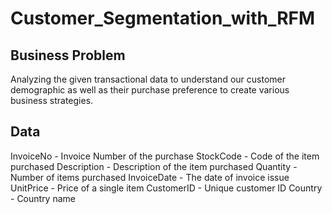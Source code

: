 # Customer_Segmentation_with_RFM

## Business Problem

Analyzing the given transactional data to understand our customer demographic as well as their purchase preference to create various business strategies.

## Data

InvoiceNo - Invoice Number of the purchase
StockCode - Code of the item purchased
Description - Description of the item purchased
Quantity - Number of items purchased
InvoiceDate - The date of invoice issue
UnitPrice - Price of a single item
CustomerID - Unique customer ID
Country - Country name
